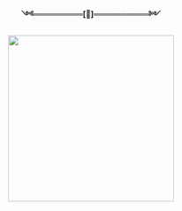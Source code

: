 <p align="center"> 
<b>༺═════════[👸]══════════༻</b>
</p>
<p align="center">
<img src="[https://telegra.ph/file/c0c8a7440635f381fe098.jpg](https://yt3.googleusercontent.com/ytc/AL5GRJV7aXWDumOlikvgyU4N1oCo6RenV_cnNUpN_k0v=s176-c-k-c0x00ffffff-no-rj)" width="300" height="300"/>
</p>
<p align="center">
  <a href="#"><img src="00000" alt="">
